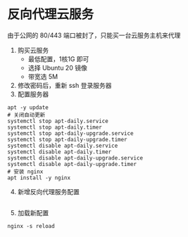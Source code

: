 # 反向代理云服务

由于公网的 80/443 端口被封了，只能买一台云服务主机来代理

1. 购买云服务
   - 最低配置，1核1G 即可
   - 选择 Ubuntu 20 镜像
   - 带宽选 5M
2. 修改密码后，重新 ssh 登录服务器
3. 配置服务器

```shell
apt -y update
# 关闭自动更新
systemctl stop apt-daily.service
systemctl stop apt-daily.timer
systemctl stop apt-daily-upgrade.service
systemctl stop apt-daily-upgrade.timer
systemctl disable apt-daily.service
systemctl disable apt-daily.timer
systemctl disable apt-daily-upgrade.service
systemctl disable apt-daily-upgrade.timer
# 安装 nginx
apt install -y nginx
```

4. 新增反向代理服务配置

```nginx

```

5. 加载新配置

```shell
nginx -s reload
```

